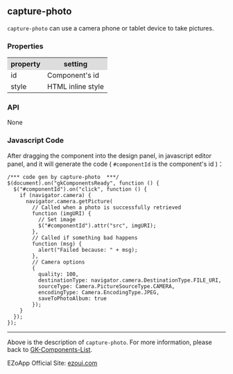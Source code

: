 ## capture-photo
`capture-photo` can use a camera phone or tablet device to take pictures.

### Properties
<table>

<tr>
<th style="background:#ddd;">property</th>
<th style="background:#ddd;">setting</th>
</tr>

<tr>
<td>id</td>
<td>Component's id</td>
</tr>

<tr>
<td>style</td>
<td>HTML inline style</td>
</tr>

</table>

### API
None


### Javascript Code
After dragging the component into the design panel, in javascript editor panel, and it will generate the code ( `#componentId` is the component's id )：

	/*** code gen by capture-photo  ***/
	$(document).on("gkComponentsReady", function () {
	  $("#componentId").on("click", function () {
	    if (navigator.camera) {
	      navigator.camera.getPicture(
	        // Called when a photo is successfully retrieved
	        function (imgURI) {
	          // Set image
	          $("#componentId").attr("src", imgURI);
	        },
	        // Called if something bad happens
	        function (msg) {
	          alert("Failed because: " + msg);
	        },
	        // Camera options
	        {
	          quality: 100,
	          destinationType: navigator.camera.DestinationType.FILE_URI,
	          sourceType: Camera.PictureSourceType.CAMERA,
	          encodingType: Camera.EncodingType.JPEG,
	          saveToPhotoAlbum: true
	        });
	    }
	  });
	});


----------
Above is the description of `capture-photo`. For more information, please back to [GK-Components-List](https://github.com/ezoapp/Learn-GK-Components).

EZoApp Official Site: [ezoui.com](http://ezoui.com/)




